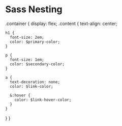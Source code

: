 # Sass Nesting

.container {
display: flex;
.content {
text-align: center;

    h1 {
      font-size: 2em;
      color: $primary-color;
    }

    p {
      font-size: 1em;
      color: $secondary-color;
    }

    a {
      text-decoration: none;
      color: $link-color;

      &:hover {
        color: $link-hover-color;
      }
    }

}
}
